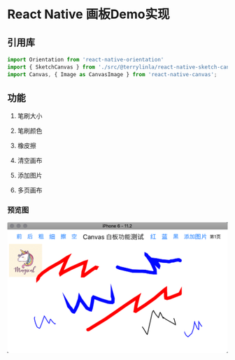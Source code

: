 # React Native 画板Demo实现

## 引用库

```javascript
import Orientation from 'react-native-orientation'
import { SketchCanvas } from './src/@terrylinla/react-native-sketch-canvas';
import Canvas, { Image as CanvasImage } from 'react-native-canvas';
```

## 功能

1. 笔刷大小

2. 笔刷颜色

3. 橡皮擦

4. 清空画布

5. 添加图片

6. 多页画布

### 预览图
![预览](./screenshot/2.png)
